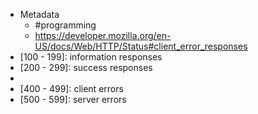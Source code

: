 - Metadata
    - #programming
    - https://developer.mozilla.org/en-US/docs/Web/HTTP/Status#client_error_responses
- [100 - 199]: information responses
- [200 - 299]: success responses
- [300 - 399]: redirects
- [400 - 499]: client errors
- [500 - 599]: server errors
